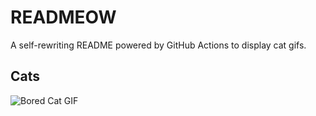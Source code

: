 # READMEOW

A self-rewriting README powered by GitHub Actions to display cat gifs.

## Cats

![Bored Cat GIF](https://media2.giphy.com/media/v1.Y2lkPTlhY2QwMmRhcG9yMDYxMXpsemp2ejRqODI5YXMyNXcwajEzcXFvYnBsZmd0czBsZSZlcD12MV9naWZzX3NlYXJjaCZjdD1n/mlvseq9yvZhba/200.gif)
